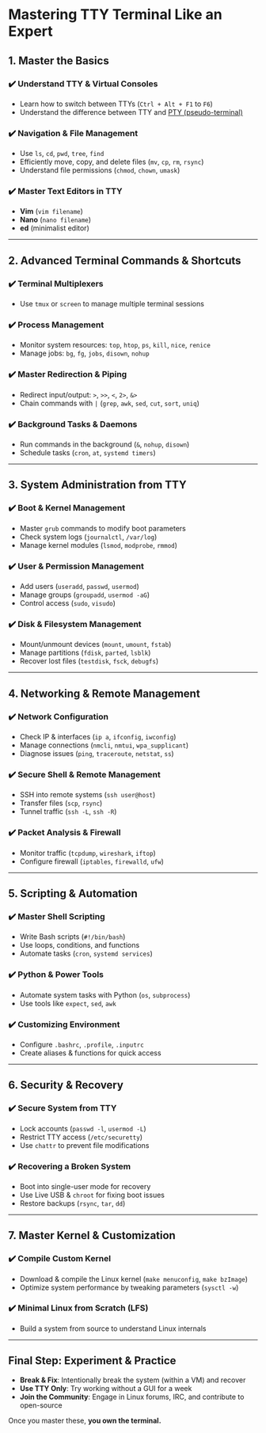 # Mastering TTY Terminal Like an Expert

## 1. Master the Basics
### ✔️ Understand TTY & Virtual Consoles
- Learn how to switch between TTYs (`Ctrl + Alt + F1` to `F6`)
- Understand the difference between TTY and [PTY (pseudo-terminal)](https://github.com/vishnus1793/Obsidian_Notes/blob/main/PTY.md)


### ✔️ Navigation & File Management
- Use `ls`, `cd`, `pwd`, `tree`, `find`
- Efficiently move, copy, and delete files (`mv`, `cp`, `rm`, `rsync`)
- Understand file permissions (`chmod`, `chown`, `umask`)

### ✔️ Master Text Editors in TTY
- **Vim** (`vim filename`)
- **Nano** (`nano filename`)
- **ed** (minimalist editor)

---

## 2. Advanced Terminal Commands & Shortcuts
### ✔️ Terminal Multiplexers
- Use `tmux` or `screen` to manage multiple terminal sessions

### ✔️ Process Management
- Monitor system resources: `top`, `htop`, `ps`, `kill`, `nice`, `renice`
- Manage jobs: `bg`, `fg`, `jobs`, `disown`, `nohup`

### ✔️ Master Redirection & Piping
- Redirect input/output: `>`, `>>`, `<`, `2>`, `&>`
- Chain commands with `|` (`grep`, `awk`, `sed`, `cut`, `sort`, `uniq`)

### ✔️ Background Tasks & Daemons
- Run commands in the background (`&`, `nohup`, `disown`)
- Schedule tasks (`cron`, `at`, `systemd timers`)

---

## 3. System Administration from TTY
### ✔️ Boot & Kernel Management
- Master `grub` commands to modify boot parameters
- Check system logs (`journalctl`, `/var/log`)
- Manage kernel modules (`lsmod`, `modprobe`, `rmmod`)

### ✔️ User & Permission Management
- Add users (`useradd`, `passwd`, `usermod`)
- Manage groups (`groupadd`, `usermod -aG`)
- Control access (`sudo`, `visudo`)

### ✔️ Disk & Filesystem Management
- Mount/unmount devices (`mount`, `umount`, `fstab`)
- Manage partitions (`fdisk`, `parted`, `lsblk`)
- Recover lost files (`testdisk`, `fsck`, `debugfs`)

---

## 4. Networking & Remote Management
### ✔️ Network Configuration
- Check IP & interfaces (`ip a`, `ifconfig`, `iwconfig`)
- Manage connections (`nmcli`, `nmtui`, `wpa_supplicant`)
- Diagnose issues (`ping`, `traceroute`, `netstat`, `ss`)

### ✔️ Secure Shell & Remote Management
- SSH into remote systems (`ssh user@host`)
- Transfer files (`scp`, `rsync`)
- Tunnel traffic (`ssh -L`, `ssh -R`)

### ✔️ Packet Analysis & Firewall
- Monitor traffic (`tcpdump`, `wireshark`, `iftop`)
- Configure firewall (`iptables`, `firewalld`, `ufw`)

---

## 5. Scripting & Automation
### ✔️ Master Shell Scripting
- Write Bash scripts (`#!/bin/bash`)
- Use loops, conditions, and functions
- Automate tasks (`cron`, `systemd services`)

### ✔️ Python & Power Tools
- Automate system tasks with Python (`os`, `subprocess`)
- Use tools like `expect`, `sed`, `awk`

### ✔️ Customizing Environment
- Configure `.bashrc`, `.profile`, `.inputrc`
- Create aliases & functions for quick access

---

## 6. Security & Recovery
### ✔️ Secure System from TTY
- Lock accounts (`passwd -l`, `usermod -L`)
- Restrict TTY access (`/etc/securetty`)
- Use `chattr` to prevent file modifications

### ✔️ Recovering a Broken System
- Boot into single-user mode for recovery
- Use Live USB & `chroot` for fixing boot issues
- Restore backups (`rsync`, `tar`, `dd`)

---

## 7. Master Kernel & Customization
### ✔️ Compile Custom Kernel
- Download & compile the Linux kernel (`make menuconfig`, `make bzImage`)
- Optimize system performance by tweaking parameters (`sysctl -w`)

### ✔️ Minimal Linux from Scratch (LFS)
- Build a system from source to understand Linux internals

---

## Final Step: Experiment & Practice
- **Break & Fix**: Intentionally break the system (within a VM) and recover
- **Use TTY Only**: Try working without a GUI for a week
- **Join the Community**: Engage in Linux forums, IRC, and contribute to open-source

Once you master these, **you own the terminal.**
